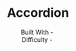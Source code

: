 <h1 align="center">Accordion</h1>

<!-- <div align="center">
  <img src="https://gpx.ge/js/img/raw/1015_carousel.gif" alt="" />
</div> -->

  <div align="center">
    Built With -  <img src="https://img.shields.io/badge/-React-f4cf0c" alt="" />
  
  <br/>
    Difficulty - <img src="https://img.shields.io/badge/%202%20-junior-white?labelColor=aad742" alt="" />
  <br/>
    <!-- <a href="https://carousel-tsotneforester.surge.sh/" target="_blank">🖥️ View Demo</a> -->
    

  </div>


<!-- https://img.shields.io/badge/-API-aad742 -->
<!-- https://img.shields.io/badge/-Redux-DD5746 -->
<!-- https://img.shields.io/badge/-Styled-A79277 -->

<!-- %201%20-newbie-white?labelColor=6abecd -->
<!-- %202%20-junior-white?labelColor=aad742 -->
<!-- %203%20-intermediate-white?labelColor=f1b604 -->
<!-- %204%20-advanced-white?labelColor=bf4605 -->
<!-- %205%20-guru-white?labelColor=ed2c49 -->

